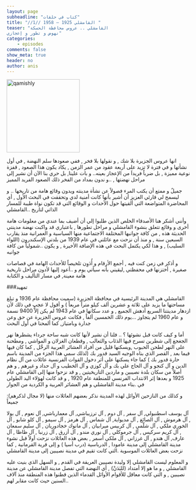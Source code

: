 ```yaml
---
layout: page
subheadline: "كتاب في حلقات"
title: "//1// القامشلي 1925 – 1958 "
teaser: "القامشلي .. عروس محافظة الحسكة
نهوض و تطور و إعجازي"
categories:
    - episodes
comments: false
show_meta: true
header: no
author: anis
---
```

<img src="{{ site.url }}/images/qamishly.jpg" alt="qamishly" style="width: 200px;"/>


انها عروس الجزيرة بلا شك , و نقولها بلا فخر , ففي صعودها سلم النهضة , في أول نشأتها و في فترة لا تزيد على أربعة عقود من عمر الزمن , يكاد يكون هذا الصعود , قفزة نوعية مميزة , بل ضرباً فريداَ من الإعجاز بعينه.. و بات علينا, بل حري بنا الآن أن نشير إلى مراحل نهضتها , ..و ندون بمداد من الفخر ذلك الصعود الفريد المميز

جميلٌ و ممتع أن يكتب المرء فصولاً عن نشأة مدينته ويدون وقائع هامة من تاريخها .. و ليسمح لي قارئي العزيز أن أشير بأنها كانت أمنية لدي وتحققت في البحث الأول , أي المحاضرة المتواضعة التي ألقيتها حول الأحداث و الوقائع التي قد تكون نواة طيبة للمسار الذاتي لتاريخ ..القامشلي

وأنني أشكر هنا الأصدقاء الخلص الذين طلبوا إلي أن أضيف بما عندي من معلومات هامة أخرى و وقائع تتعلق بنشوء القامشلي و مراحل تطورها , باعتباري قد واكبت نهضة مدينتي الحديثة هذه , من كافة جوانبها المختلفة الاجتماعية منها السياسية و العمرانية منذ يقارب السبعين سنة , و منذ أن نزحت مع عائلتي في عام 1939 من بلدتي الإسكندرون (اللواء السليب) , و هذا لكي يكتمل البحث في هذه الإضافة الأخيرة , و يكون ..شمولياً من كافة جوانبه

و أذكر في زمن كنت فيه , أجمع الأرقام و أُدَوِن تلخيصاً للأحداث الهامة في قصاصات صغيرة , أختزنها في محفظتي ,ليقيني بأنه سيأتي يوم و ..أعود إليها لأدون مراحل تاريخية هامة معينة, في مسار التأليف و الكتابة

###تمهيد

القامشلي هي المدينة الرئيسية في محافظة الجزيرة (سميت محافظة عام 1936 و تبلغ مساحتها ما يزيد على ثلاثة و عشرين ألف كيلو متراً مربعاً ) و أقول لا عجب في ذلك لأن ازدهار مدينتنا السريع أدهش الجميع , و عدد سكانها في عام 1943 لم يكن إلاًّ 9400 نسمة و عام 1960 لم يتجاوز ...يوم ذلك الخمسين ألفاً , فكانت عروس الجزيرة عن حق وعن جدارة وبامتياز, كما ألمحنا في أول البحث


أما و كيف كانت قبل نشوئها ؟ .. فلنا أن نشير لأنها كانت شبه ساحة جرداء يشطرها نهر الجغجغ إلى شطرين تسرح فيها الذئاب والثعالب , وقطعان الغزلان و المواشي , ومطحنة على النهر لطحن الحبوب ,ويسكنها قليل من أفراد العشائر العربية الرحَّل , كما كان فيها فيما بعد , القصر الذي بناه الوجيه السيد قدور بك (لذلك سمي هذا الجزء من المدينة باسم حارة قدور بك ) كما جاء يسكنها على أثر دخول القوات الفرنسية عائلات من آل نظام الدين و آل كنجو و آل الحاج علي بك و آل كوزي و آل الخطيب و آل حداد و غيرهم , و هم أصلاً من سكان بلدة نصيبين و ماردين التاريخيتين , و قد نزحوا منها إلى القامشلي عام 1925 و بعدها إثر الانتداب الفرنسي للمنطقة عام 1920 , و قد  كانت لهؤلاء اليد الطولى في .بناء مدينة القامشلي و هم العشائر العربية و الكردية من الجوار

:(و كذلك من النازحين الأوائل لهذه المدينة نذكر بعضهم العائلات منها (لا مجال لذكرهم جميعاً

   آل يوسف اسطنبولي, آل سفر , آل دوم , آل ترزيباشي, آل معمارباشي, آل نعوم , آل بولا , آل هرموش , آل الصائغ , آل مديواية, آل شماس , آل هرمز , آل سيمو , آل كلو شابو , آل الخوري ملكي , آل شلّمي , آل كربيس ميرابيان , آل مانوك خجادوريان , آل سليم سمعان , آل كريم سركيس , آل جرموكلي , آل نوري مندو , آل أزرق , آل زرنبا , آل ظاظا , آل عارف, آل هندو , آل غرزاني , آل ملكي أسمر , بعض هذه العائلات نزحت أولاً قبل نشوء مدينة القامشلي إلى مدينة عامودا , الدرباسية (درب أسيا ) و إلى قرية القرمانية , كما نزحت بعض العائلات الموسوية .التي كانت تقيم في مدينة نصيبين إلى مدينة القامشلي

   و المعلوم ليست القامشلي إلا وليدة نصيبين العريقة في القدم , و السهل الذي بنيت عليه القامشلي , و ما هو إلا أمتداد (للبَدَنْ) , أي النهضة التي تفصل مدينة القامشلي عن مدينة نصيبين , و التي كانت معاقل للأقوام الأوائل القدماء الذين قطنوا هذه المنطقة منذ آلاف ..السنين حيث كانت مقابر لهم

   
